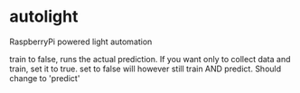 # autolight
RaspberryPi powered light automation

train to false, runs the actual prediction. If you want only to collect data and train, set it to true. set to false will however still train AND predict. Should change to 'predict'
